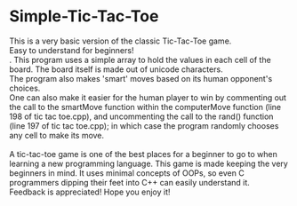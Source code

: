 # Simple-Tic-Tac-Toe

This is a very basic version of the classic Tic-Tac-Toe game.<br>
Easy to understand for beginners!<br>.
This program uses a simple array to hold the values in each cell of the board. The board itself is made out of unicode characters.<br>
The program also makes 'smart' moves based on its human opponent's choices.<br>
One can also make it easier for the human player to win by commenting out the call to the smartMove function within the computerMove function (line 198 of tic tac toe.cpp), and uncommenting the call to the rand() function (line 197 of tic tac toe.cpp); in which case the program randomly chooses any cell to make its move.<br><br>
A tic-tac-toe game is one of the best places for a beginner to go to when learning a new programming language. This game is made keeping the very beginners in mind. It uses minimal concepts of OOPs, so even C programmers dipping their feet into C++ can easily understand it.<br>
Feedback is appreciated! Hope you enjoy it!
